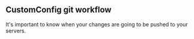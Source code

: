 ## CustomConfig git workflow

It's important to know when your changes are going to be pushed to your servers.

